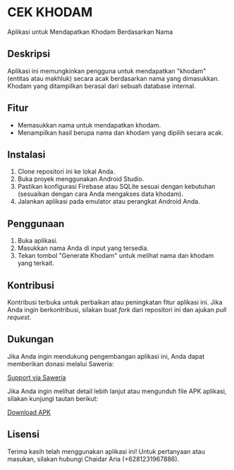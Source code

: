 # CEK KHODAM

Aplikasi untuk Mendapatkan Khodam Berdasarkan Nama

## Deskripsi

Aplikasi ini memungkinkan pengguna untuk mendapatkan "khodam" (entitas atau makhluk) secara acak berdasarkan nama yang dimasukkan. Khodam yang ditampilkan berasal dari sebuah database internal.

## Fitur

- Memasukkan nama untuk mendapatkan khodam.
- Menampilkan hasil berupa nama dan khodam yang dipilih secara acak.

## Instalasi

1. Clone repositori ini ke lokal Anda.
2. Buka proyek menggunakan Android Studio.
3. Pastikan konfigurasi Firebase atau SQLite sesuai dengan kebutuhan (sesuaikan dengan cara Anda mengakses data khodam).
4. Jalankan aplikasi pada emulator atau perangkat Android Anda.

## Penggunaan

1. Buka aplikasi.
2. Masukkan nama Anda di input yang tersedia.
3. Tekan tombol "Generate Khodam" untuk melihat nama dan khodam yang terkait.

## Kontribusi

Kontribusi terbuka untuk perbaikan atau peningkatan fitur aplikasi ini. Jika Anda ingin berkontribusi, silakan buat *fork* dari repositori ini dan ajukan *pull request*.

## Dukungan

Jika Anda ingin mendukung pengembangan aplikasi ini, Anda dapat memberikan donasi melalui Saweria:

[Support via Saweria](https://saweria.co/chaidararia)

Jika Anda ingin melihat detail lebih lanjut atau mengunduh file APK aplikasi, silakan kunjungi tautan berikut:

[Download APK](https://drive.google.com/file/d/1karOGuEuTBM3HvUIjiiEmO8ASwCCJbgA/view?usp=sharing)

## Lisensi

Terima kasih telah menggunakan aplikasi ini! Untuk pertanyaan atau masukan, silakan hubungi Chaidar Aria (+6281231967886).
